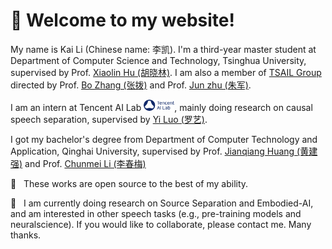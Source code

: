 # 🎊 Welcome to my website!

My name is Kai Li (Chinese name: 李凯). I'm a third-year master student at Department of Computer Science and Technology, Tsinghua University, supervised by Prof. [Xiaolin Hu (胡晓林)](http://www.xlhu.cn/). I am also a member of [TSAIL Group](https://ml.cs.tsinghua.edu.cn/) directed by Prof. [Bo Zhang (张拨)](https://www.cs.tsinghua.edu.cn/info/1121/3552.htm) and Prof. [Jun zhu (朱军)](https://ml.cs.tsinghua.edu.cn/~jun/index.shtml).

I am an intern at Tencent AI Lab <img src='images/Tencent.png' style='width: 3.5em;'>, mainly doing research on causal speech separation, supervised by [Yi Luo (罗艺)](https://scholar.google.com/citations?user=OSM9xooAAAAJ&hl=en).

I got my bachelor's degree from Department of Computer Technology and Application, Qinghai University, supervised by Prof. [Jianqiang Huang (黄建强)](https://www.qhu-hdacp.cn/hjq.html) and Prof. [Chunmei Li (李春梅)](https://cs.qhu.edu.cn/jxgz/jxysz/ssyjsds/57658.htm)

🤗 &nbsp; These works are open source to the best of my ability.

🤗 &nbsp; I am currently doing research on Source Separation and Embodied-AI, and am interested in other speech tasks (e.g., pre-training models and neuralscience). If you would like to collaborate, please contact me. Many thanks.
